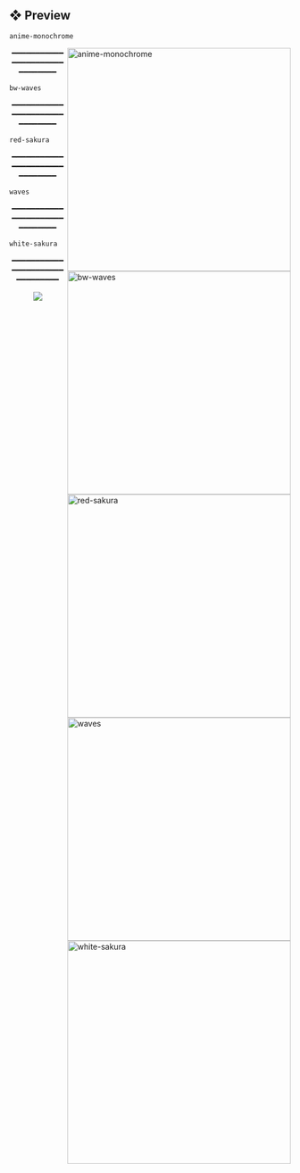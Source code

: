## ❖ Preview

`anime-monochrome`

<img src="https://raw.githubusercontent.com/WahidIslamLinad/WahidIslamLinad/main/wallpapers/anime-monochrome.jpg" alt="anime-monochrome" align="right" width="400px">
<p align="center"> ━━━━━━━━━━━━━━━━━━━━━━━━━━━━━━ </p>

`bw-waves`

<img src="https://raw.githubusercontent.com/WahidIslamLinad/WahidIslamLinad/main/wallpapers/bw-waves.png" alt="bw-waves" align="right" width="400px">
<p align="center">━━━━━━━━━━━━━━━━━━━━━━━━━━━━━━</p>

`red-sakura`

<img src="https://raw.githubusercontent.com/WahidIslamLinad/WahidIslamLinad/main/wallpapers/red-sakura.jpg" alt="red-sakura" align="right" width="400px">
<p align="center"> ━━━━━━━━━━━━━━━━━━━━━━━━━━━━━━ </p>

`waves`

<img src="https://raw.githubusercontent.com/WahidIslamLinad/WahidIslamLinad/main/wallpapers/waves.png" alt="waves" align="right" width="400px">
<p align="center"> ━━━━━━━━━━━━━━━━━━━━━━━━━━━━━━ </p>

`white-sakura`

<img src="https://raw.githubusercontent.com/WahidIslamLinad/WahidIslamLinad/main/wallpapers/white-sakura.jpg" alt="white-sakura" align="right" width="400px">
<p align="center"> ━━━━━━━━━━━━━━━━━━━━━━━━━━━━━━━ </p>
<p align="center"><img src="https://raw.githubusercontent.com/catppuccin/catppuccin/dev/assets/footers/gray0_ctp_on_line.svg?sanitize=true" /></p>
